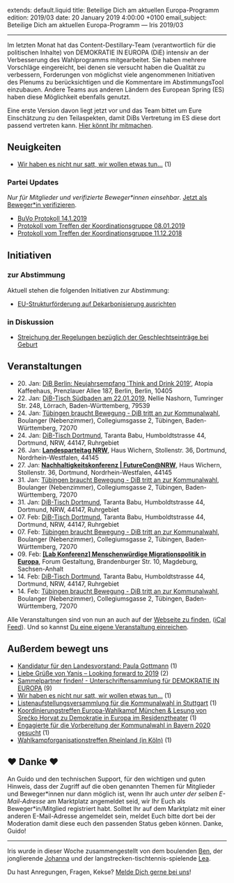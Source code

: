 
extends: default.liquid
title: Beteilige Dich am aktuellen Europa-Programm
edition: 2019/03
date: 20 January 2019 4:00:00 +0100
email_subject: Beteilige Dich am aktuellen Europa-Programm — Iris 2019/03

---

Im letzten Monat hat das Content-Destillary-Team (verantwortlich für die politischen Inhalte) von DEMOKRATIE IN EUROPA (DiE) intensiv an der Verbesserung des Wahlprogramms mitgearbeitet. Sie haben mehrere Vorschläge eingereicht, bei denen sie versucht haben die Qualität zu verbessern, Forderungen von möglichst viele angenommenen Initiativen des Plenums zu berücksichtigen und die Kommentare im AbstimmungsTool einzubauen. Andere Teams aus anderen Ländern des European Spring (ES) haben diese Möglichkeit ebenfalls genutzt.

Eine erste Version davon liegt jetzt vor und das Team bittet um Eure Einschätzung zu den Teilaspekten, damit DiBs Vertretung im ES diese dort passend vertreten kann. [Hier könnt Ihr mitmachen](https://marktplatz.bewegung.jetzt/t/stimmungsbild-bis-23-januar-zum-aktuellen-programm-des-european-spring-vom-13-1-2019/27434).


## Neuigkeiten

 - [Wir haben es nicht nur satt, wir wollen etwas tun&hellip;](https://marktplatz.bewegung.jetzt/t/wir-haben-es-nicht-nur-satt-wir-wollen-etwas-tun/27501) (1)

### Partei Updates

_Nur für Mitglieder und verifizierte Beweger\*innen einsehbar_. [Jetzt als Beweger\*in verifizieren](https://bewegung.jetzt/bewegerin-werden/).

 - [BuVo Protokoll 14.1.2019](https://marktplatz.bewegung.jetzt/t/buvo-protokoll-14-1-2019/27526)
 - [Protokoll vom Treffen der Koordinationsgruppe 08.01.2019](https://marktplatz.bewegung.jetzt/t/protokoll-vom-treffen-der-koordinationsgruppe-08-01-2019/27417)
 - [Protokoll vom Treffen der Koordinationsgruppe 11.12.2018](https://marktplatz.bewegung.jetzt/t/protokoll-vom-treffen-der-koordinationsgruppe-11-12-2018/27416)

## Initiativen

### zur Abstimmung
Aktuell stehen die folgenden Initiativen zur Abstimmung:

 - [EU-Strukturförderung auf Dekarbonisierung ausrichten](https://abstimmen.bewegung.jetzt/initiative/209-eu-strukturforderung-auf-dekarbonisierung-ausrichten)

### in Diskussion
 - [Streichung der Regelungen bezüglich der Geschlechtseinträge bei Geburt](https://abstimmen.bewegung.jetzt/initiative/211-streichung-der-regelungen-bezuglich-der-geschlechtseintrage-bei-geburt)


## Veranstaltungen

 - 20.&nbsp;Jan: [DiB Berlin: Neujahrsempfang 'Think and Drink 2019'](https://bewegung.jetzt/veranstaltungen/dib-berlin-neujahrsempfang-think-and-drink-2019/), Atopia Kaffeehaus, Prenzlauer Allee 187, Berlin, Berlin, 10405
 - 22.&nbsp;Jan: [DiB-Tisch Südbaden am 22.01.2019](https://bewegung.jetzt/veranstaltungen/dib-tisch-suedbaden-am-22-01-2019/), Nellie Nashorn, Tumringer Str. 248, Lörrach, Baden-Württemberg, 79539
 - 24.&nbsp;Jan: [Tübingen braucht Bewegung - DiB tritt an zur Kommunalwahl](https://bewegung.jetzt/veranstaltungen/tuebingen-braucht-bewegung-dib-tritt-an-zur-kommunalwahl-2019-01-24/), Boulanger (Nebenzimmer), Collegiumsgasse 2, Tübingen, Baden-Württemberg, 72070
 - 24.&nbsp;Jan: [DiB-Tisch Dortmund](https://bewegung.jetzt/veranstaltungen/dib-tisch-dortmund-2019-01-24/), Taranta Babu, Humboldtstrasse 44, Dortmund, NRW, 44147, Ruhrgebiet
 - 26.&nbsp;Jan: [**Landesparteitag NRW**](https://bewegung.jetzt/veranstaltungen/landesparteitag-nrw/), Haus Wichern, Stollenstr. 36, Dortmund, Nordrhein-Westfalen, 44145
 - 27.&nbsp;Jan: [**Nachhaltigkeitskonferenz | FutureCon@NRW**](https://bewegung.jetzt/veranstaltungen/futureconnrw/), Haus Wichern, Stollenstr. 36, Dortmund, Nordrhein-Westfalen, 44145
 - 31.&nbsp;Jan: [Tübingen braucht Bewegung - DiB tritt an zur Kommunalwahl](https://bewegung.jetzt/veranstaltungen/tuebingen-braucht-bewegung-dib-tritt-an-zur-kommunalwahl-2019-01-31/), Boulanger (Nebenzimmer), Collegiumsgasse 2, Tübingen, Baden-Württemberg, 72070
 - 31.&nbsp;Jan: [DiB-Tisch Dortmund](https://bewegung.jetzt/veranstaltungen/dib-tisch-dortmund-2019-01-31/), Taranta Babu, Humboldtstrasse 44, Dortmund, NRW, 44147, Ruhrgebiet
 - 07.&nbsp;Feb: [DiB-Tisch Dortmund](https://bewegung.jetzt/veranstaltungen/dib-tisch-dortmund-2019-02-07/), Taranta Babu, Humboldtstrasse 44, Dortmund, NRW, 44147, Ruhrgebiet
 - 07.&nbsp;Feb: [Tübingen braucht Bewegung - DiB tritt an zur Kommunalwahl](https://bewegung.jetzt/veranstaltungen/tuebingen-braucht-bewegung-dib-tritt-an-zur-kommunalwahl-2019-02-07/), Boulanger (Nebenzimmer), Collegiumsgasse 2, Tübingen, Baden-Württemberg, 72070
 - 09.&nbsp;Feb: [**[Lab Konferenz] Menschenwürdige Migrationspolitik in Europa**](https://bewegung.jetzt/veranstaltungen/lab-konferenz-migration/), Forum Gestaltung, Brandenburger Str. 10, Magdeburg, Sachsen-Anhalt
 - 14.&nbsp;Feb: [DiB-Tisch Dortmund](https://bewegung.jetzt/veranstaltungen/dib-tisch-dortmund-2019-02-14/), Taranta Babu, Humboldtstrasse 44, Dortmund, NRW, 44147, Ruhrgebiet
 - 14.&nbsp;Feb: [Tübingen braucht Bewegung - DiB tritt an zur Kommunalwahl](https://bewegung.jetzt/veranstaltungen/tuebingen-braucht-bewegung-dib-tritt-an-zur-kommunalwahl-2019-02-14/), Boulanger (Nebenzimmer), Collegiumsgasse 2, Tübingen, Baden-Württemberg, 72070


Alle Veranstaltungen sind von nun an auch auf der [Webseite zu finden](https://bewegung.jetzt/veranstaltungen/), ([iCal Feed](https://bewegung.jetzt/?ical=1)). Und so kannst [Du eine eigene Veranstaltung einreichen](https://marktplatz.bewegung.jetzt/t/eine-veranstaltung-auf-der-webseite-einreichen/21379).

## Außerdem bewegt uns

 - [Kandidatur für den Landesvorstand: Paula Gottmann](https://marktplatz.bewegung.jetzt/t/kandidatur-fuer-den-landesvorstand-paula-gottmann/27429) (1)
 - [Liebe Grüße von Yanis – Looking forward to 2019](https://marktplatz.bewegung.jetzt/t/liebe-gruesse-von-yanis-looking-forward-to-2019/27370) (2)
 - [Sammelpartner finden! - Unterschriftensammlung für DEMOKRATIE IN EUROPA](https://marktplatz.bewegung.jetzt/t/sammelpartner-finden-unterschriftensammlung-fuer-demokratie-in-europa/27488) (9)
 - [Wir haben es nicht nur satt, wir wollen etwas tun&hellip;](https://marktplatz.bewegung.jetzt/t/wir-haben-es-nicht-nur-satt-wir-wollen-etwas-tun/27501) (1)
 - [Listenaufstellungsversammlung für die Kommunalwahl in Stuttgart](https://marktplatz.bewegung.jetzt/t/listenaufstellungsversammlung-fuer-die-kommunalwahl-in-stuttgart/27507) (1)
 - [Koordinierungstreffen Europa-Wahlkampf München &amp; Lesung von Srećko Horvat zu Demokratie in Europa im Residenztheater](https://marktplatz.bewegung.jetzt/t/koordinierungstreffen-europa-wahlkampf-muenchen-lesung-von-srecko-horvat-zu-demokratie-in-europa-im-residenztheater/27487) (1)
 - [Engagierte für die Vorbereitung der Kommunalwahl in Bayern 2020 gesucht](https://marktplatz.bewegung.jetzt/t/engagierte-fuer-die-vorbereitung-der-kommunalwahl-in-bayern-2020-gesucht/27509) (1)
 - [Wahlkampforganisationstreffen Rheinland (in Köln)](https://marktplatz.bewegung.jetzt/t/wahlkampforganisationstreffen-rheinland-in-koeln/27428) (1)
 
## ❤️ Danke ❤️

An Guido und den technischen Support, für den wichtigen und guten Hinweis, dass der Zugriff auf die oben genannten Themen für Mitglieder und Beweger\*innen nur dann möglich ist, wenn Ihr auch _unter der selben E-Mail-Adresse_ am Marktplatz angemeldet seid, wir Ihr Euch als Beweger\*in/Mitglied registriert habt. Solltet Ihr auf dem Marktplatz mit einer anderen E-Mail-Adresse angemeldet sein, meldet Euch bitte dort bei der Moderation damit diese euch den passenden Status geben können. Danke, Guido!

---

Iris wurde in dieser Woche zusammengestellt von dem boulenden [Ben](https://marktplatz.bewegung.jetzt/u/Ben/), der jonglierende [Johanna](https://marktplatz.bewegung.jetzt/u/Johanna/) und der langstrecken-tischtennis-spielende [Lea](https://marktplatz.bewegung.jetzt/u/Leia/).

Du hast Anregungen, Fragen, Kekse? [Melde Dich gerne bei uns](https://marktplatz.bewegung.jetzt/t/neu-iris-die-woechtliche-zusammenfasssung-zum-sonntagsbrunch/10990)!


